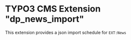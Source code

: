 # TYPO3 CMS Extension "dp_news_import"
This extension provides a json import schedule for `EXT:News` 